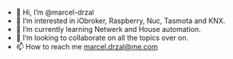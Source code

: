 - 👋 Hi, I’m @marcel-drzal
- 👀 I’m interested in iObroker, Raspberry, Nuc, Tasmota and KNX.
- 🌱 I’m currently learning Netwerk and House automation.
- 💞️ I’m looking to collaborate on all the topics over on.
- 📫 How to reach me marcel.drzal@me.com

 

<!---
marcel-drzal/marcel-drzal is a ✨ special ✨ repository because its `README.md` (this file) appears on your GitHub profile.
You can click the Preview link to take a look at your changes.
--->
